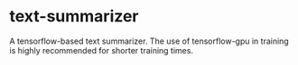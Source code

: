 # text-summarizer
A tensorflow-based text summarizer. The use of tensorflow-gpu in training is highly recommended for shorter training times.

